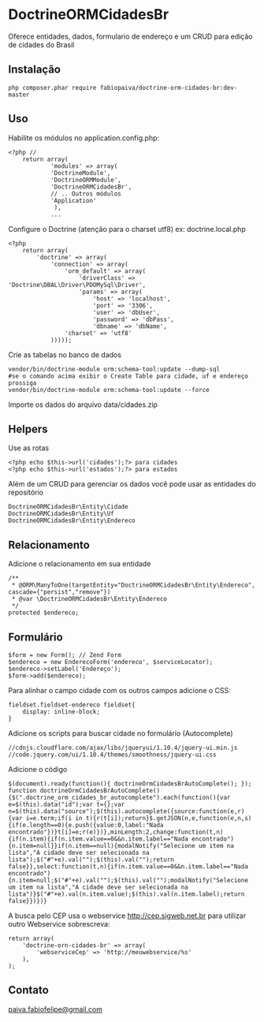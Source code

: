 DoctrineORMCidadesBr
====================

Oferece entidades, dados, formulario de endereço e um CRUD para edição de cidades do Brasil

## Instalação

	php composer.phar require fabiopaiva/doctrine-orm-cidades-br:dev-master

## Uso

Habilite os módulos no application.config.php:

	<?php //
		return array(
    			'modules' => array(
				'DoctrineModule',
				'DoctrineORMModule',
				'DoctrineORMCidadesBr',
				// .. Outros módulos
				'Application'
				 ),
				...

Configure o Doctrine (atenção para o charset utf8)
ex: doctrine.local.php

	<?php
		return array(
		    'doctrine' => array(
		        'connection' => array(
		            'orm_default' => array(
		                'driverClass' => 'Doctrine\DBAL\Driver\PDOMySql\Driver',
		                'params' => array(
                		    'host' => 'localhost',
		                    'port' => '3306',
                		    'user' => 'dbUser',
		                    'password' => 'dbPass',
		                    'dbname' => 'dbName',
				    'charset' => 'utf8'
		        )))));


Crie as tabelas no banco de dados

	vendor/bin/doctrine-module orm:schema-tool:update --dump-sql
	#se o comando acima exibir o Create Table para cidade, uf e endereço prossiga
	vendor/bin/doctrine-module orm:schema-tool:update --force

Importe os dados do arquivo data/cidades.zip

## Helpers

Use as rotas

	<?php echo $this->url('cidades');?> para cidades
	<?php echo $this->url('estados');?> para estados

Além de um CRUD para gerenciar os dados você pode usar as entidades do repositório

	DoctrineORMCidadesBr\Entity\Cidade
	DoctrineORMCidadesBr\Entity\Uf
	DoctrineORMCidadesBr\Entity\Endereco

## Relacionamento

Adicione o relacionamento em sua entidade 

    /**
     * @ORM\ManyToOne(targetEntity="DoctrineORMCidadesBr\Entity\Endereco", cascade={"persist","remove"})
     * @var \DoctrineORMCidadesBr\Entity\Endereco
     */
    protected $endereco;

## Formulário

    $form = new Form(); // Zend Form
    $endereco = new EnderecoForm('endereco', $serviceLocator);
    $endereco->setLabel('Endereço');
    $form->add($endereco);

Para alinhar o campo cidade com os outros campos adicione o CSS:

    fieldset.fieldset-endereco fieldset{
        display: inline-block;
    }

Adicione os scripts para buscar cidade no formulário (Autocomplete) 

    //cdnjs.cloudflare.com/ajax/libs/jqueryui/1.10.4/jquery-ui.min.js
    //code.jquery.com/ui/1.10.4/themes/smoothness/jquery-ui.css

Adicione o código

    $(document).ready(function(){ doctrineOrmCidadesBrAutoComplete(); });
    function doctrineOrmCidadesBrAutoComplete(){$(".doctrine_orm_cidades_br_autocomplete").each(function(){var e=$(this).data("id");var t={};var n=$(this).data("source");$(this).autocomplete({source:function(e,r){var i=e.term;if(i in t){r(t[i]);return}$.getJSON(n,e,function(e,n,s){if(e.length==0){e.push({value:0,label:"Nada encontrado"})}t[i]=e;r(e)})},minLength:2,change:function(t,n){if(n.item){if(n.item.value==0&&n.item.label=="Nada encontrado"){n.item=null}}if(n.item==null){modalNotify("Selecione um item na lista","A cidade deve ser selecionada na lista");$("#"+e).val("");$(this).val("");return false}},select:function(t,n){if(n.item.value==0&&n.item.label=="Nada encontrado"){n.item=null;$("#"+e).val("");$(this).val("");modalNotify("Selecione um item na lista","A cidade deve ser selecionada na lista")}$("#"+e).val(n.item.value);$(this).val(n.item.label);return false}})})}

A busca pelo CEP usa o webservice http://cep.sigweb.net.br para utilizar outro Webservice sobrescreva:

    return array(
        'doctrine-orn-cidades-br' => array(
            'webserviceCep' => 'http://meuwebservice/%s'
        ),
    );

## Contato
paiva.fabiofelipe@gmail.com

